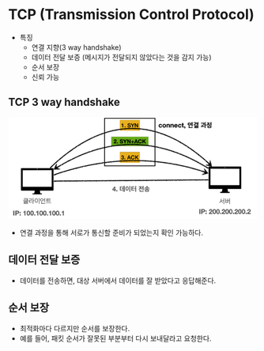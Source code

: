 # TCP (Transmission Control Protocol)

- 특징
  - 연결 지향(3 way handshake)
  - 데이터 전달 보증 (메시지가 전달되지 않았다는 것을 감지 가능)
  - 순서 보장
  - 신뢰 가능

## TCP 3 way handshake

![TCP 3 way handshake](TCP_3way_handshake.png)

- 연결 과정을 통해 서로가 통신할 준비가 되었는지 확인 가능하다.

## 데이터 전달 보증

- 데이터를 전송하면, 대상 서버에서 데이터를 잘 받았다고 응답해준다.

## 순서 보장

- 최적화마다 다르지만 순서를 보장한다.
- 예를 들어, 패킷 순서가 잘못된 부분부터 다시 보내달라고 요청한다.
